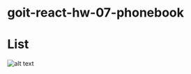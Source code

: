 # goit-react-hw-07-phonebook

# List

![alt text](https://monosnap.com/file/RQNfIvFvtEmP3eL1EUFch2Uq6zOCFF)

